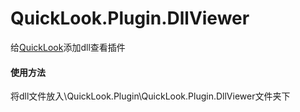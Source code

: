 # QuickLook.Plugin.DllViewer
给[QuickLook](https://github.com/QL-Win/QuickLook)添加dll查看插件
#### 使用方法
将dll文件放入\QuickLook.Plugin\QuickLook.Plugin.DllViewer文件夹下
